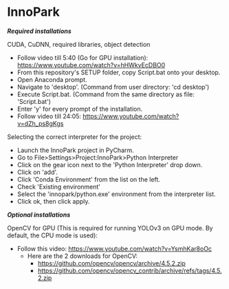 # InnoPark
 
*********************Required installations*********************

CUDA, CuDNN, required libraries, object detection
- Follow video till 5:40 (Go for GPU installation): https://www.youtube.com/watch?v=hHWkvEcDBO0
- From this repository's SETUP folder, copy Script.bat onto your desktop.
- Open Anaconda prompt.
- Navigate to 'desktop'. (Command from user directory: 'cd desktop')
- Execute Script.bat. (Command from the same directory as file: 'Script.bat')
- Enter 'y' for every prompt of the installation.
- Follow video till 24:05: https://www.youtube.com/watch?v=dZh_ps8gKgs

Selecting the correct interpreter for the project:
- Launch the InnoPark project in PyCharm.
- Go to File>Settings>Project:InnoPark>Python Interpreter
- Click on the gear icon next to the 'Python Interpreter' drop down.
- Click on 'add'.
- Click 'Conda Environment' from the list on the left.
- Check 'Existing environment'
- Select the 'innopark/python.exe' environment from the interpreter list.
- Click ok, then click apply.

*********************Optional installations*********************

OpenCV for GPU (This is required for running YOLOv3 on GPU mode. By default, the CPU mode is used):
- Follow this video: https://www.youtube.com/watch?v=YsmhKar8oOc
  - Here are the 2 downloads for OpenCV: 
    - https://github.com/opencv/opencv/archive/4.5.2.zip
    - https://github.com/opencv/opencv_contrib/archive/refs/tags/4.5.2.zip
